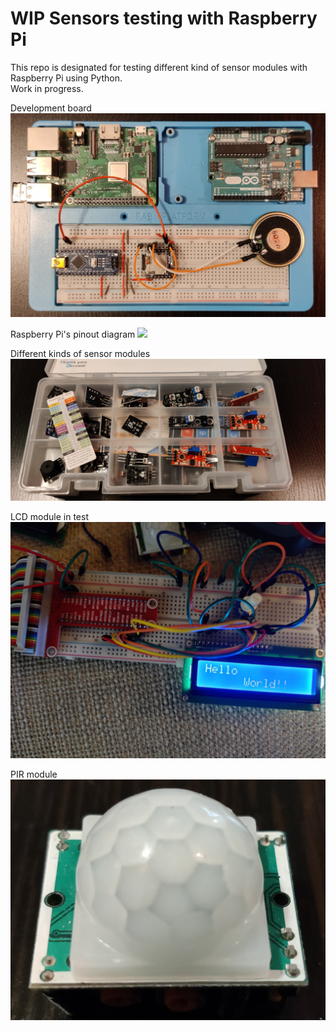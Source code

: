 # WIP Sensors testing with Raspberry Pi

This repo is designated for testing different kind of sensor modules with Raspberry Pi using Python.<br>
Work in progress.




Development board
<img src=Images/Img1.jpg>

Raspberry Pi's pinout diagram
<img src=Images/Img1_2.jpg>

Different kinds of sensor modules
<img src=Images/Img2.jpg>

LCD module in test
<img src=Images/Img3.jpg>

PIR module
<img src=Images/Img4.jpg>
